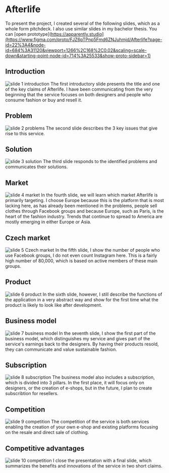 # Afterlife
To present the project, I created several of the following slides, which as a whole form pitchdeck. I also use similar slides in my bachelor thesis.
You can [open prototype](https://apparently.studio](https://www.figma.com/proto/FJZ6pTPnp5Fmd6ZNJuhmjd/Afterlife?page-id=22%3A4&node-id=684%3A31120&viewport=1266%2C168%2C0.02&scaling=scale-down&starting-point-node-id=714%3A25533&show-proto-sidebar=1)

## Introduction
![slide 1 introduction](img/slide-1.png)
The first introductory slide presents the title and one of the key claims of Afterlife. I have been communicating from the very beginning that the service focuses on both designers and people who consume fashion or buy and resell it.

## Problem
![slide 2 problems](img/slide-2.png)
The second slide describes the 3 key issues that give rise to this service.

## Solution
![slide 3 solution](img/slide-3.png)
The third slide responds to the identified problems and communicates their solutions.

## Market
![slide 4 market](img/slide-4.png)
In the fourth slide, we will learn which market Afterlife is primarily targeting. I choose Europe because this is the platform that is most lacking here, as has already been mentioned in the problems, people sell clothes through Facebook groups and because Europe, such as Paris, is the heart of the fashion industry. Trends that continue to spread to America are mostly emerging in either Europe or Asia.

## Czech market
![slide 5 Czech market](img/slide-5.png)
In the fifth slide, I show the number of people who use Facebook groups, I do not even count Instagram here. This is a fairly high number of 80,000, which is based on active members of these main groups.

## Product
![slide 6 product](img/slide-6.png)
In the sixth slide, however, I still describe the functions of the application in a very abstract way and show for the first time what the product is likely to look like after development.

## Business model
![slide 7 business model](img/slide-7.png)
In the seventh slide, I show the first part of the business model, which distinguishes my service and gives part of the service's earnings back to the designers. By having their products resold, they can communicate and value sustainable fashion.

## Subscription
![slide 8 subscription](img/slide-8.png)
The business model also includes a subscription, which is divided into 3 pillars. In the first place, it will focus only on designers, or the creation of e-shops, but in the future, I plan to create subscribtion for resellers.

## Competition
![slide 9 competition](img/slide-9.png)
The competition of the service is both services enabling the creation of your own e-shop and existing platforms focusing on the resale and direct sale of clothing.

## Competitive advantages
![slide 10 competition](img/slide-10.png)
I close the presentation with a final slide, which summarizes the benefits and innovations of the service in two short claims.
